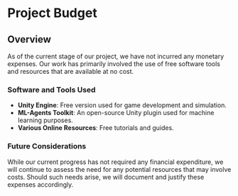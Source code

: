 # Project Budget

## Overview

As of the current stage of our project, we have not incurred any monetary expenses. Our work has primarily involved the use of free software tools and resources that are available at no cost.

### Software and Tools Used

- **Unity Engine**: Free version used for game development and simulation.
- **ML-Agents Toolkit**: An open-source Unity plugin used for machine learning purposes.
- **Various Online Resources**: Free tutorials and guides.

### Future Considerations

While our current progress has not required any financial expenditure, we will continue to assess the need for any potential resources that may involve costs. Should such needs arise, we will document and justify these expenses accordingly.
